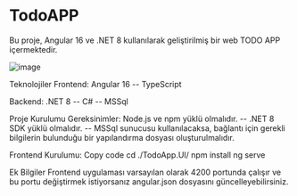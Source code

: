# TodoAPP
Bu proje, Angular 16 ve .NET 8 kullanılarak geliştirilmiş bir web TODO APP içermektedir.

![image](https://github.com/paradoxxo1/TodoAPP/assets/124463263/58adc477-41da-43b1-b8fb-8323bc549122)







Teknolojiler
Frontend: Angular 16  -- TypeScript

Backend: .NET 8 -- C# -- MSSql


Proje Kurulumu
Gereksinimler: Node.js ve npm yüklü olmalıdır. --  .NET 8 SDK yüklü olmalıdır. -- MSSql sunucusu kullanılacaksa, bağlantı için gerekli bilgilerin bulunduğu bir yapılandırma dosyası oluşturulmalıdır.  


Frontend Kurulumu:
Copy code
cd ./TodoApp.UI/
npm install
ng serve

Ek Bilgiler
Frontend uygulaması varsayılan olarak 4200 portunda çalışır ve bu portu değiştirmek istiyorsanız angular.json dosyasını güncelleyebilirsiniz.
